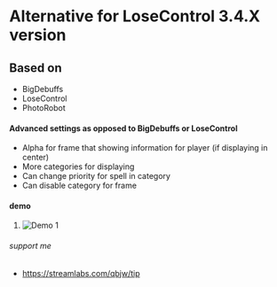 # Alternative for LoseControl 3.4.X version

## Based on
* BigDebuffs
* LoseControl
* PhotoRobot

#### Advanced settings as opposed to BigDebuffs or LoseControl
* Alpha for frame that showing information for player (if displaying in center)
* More categories for displaying
* Can change priority for spell in category
* Can disable category for frame

#### demo
1. ![Demo 1](https://i.imgur.com/Atwzxwg.png)

###### support me
* https://streamlabs.com/qbjw/tip
